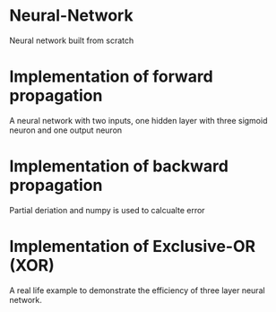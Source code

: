 # Neural-Network
Neural network built from scratch

# Implementation of forward propagation
A neural network with two inputs, one hidden layer with three sigmoid neuron and one output neuron 

# Implementation of backward propagation
Partial deriation and numpy is used to calcualte error

# Implementation of Exclusive-OR (XOR)
A real life example to demonstrate the efficiency of three layer neural network.
